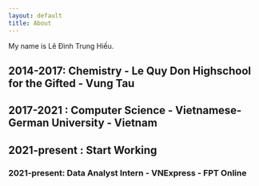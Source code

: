 ```yaml
---
layout: default
title: About
---
```


My name is Lê Đình Trung Hiếu.

## 2014-2017: Chemistry - Le Quy Don Highschool for the Gifted - Vung Tau

## 2017-2021 : Computer Science - Vietnamese-German University - Vietnam

## 2021-present : Start Working

### 2021-present: Data Analyst Intern - VNExpress - FPT Online


